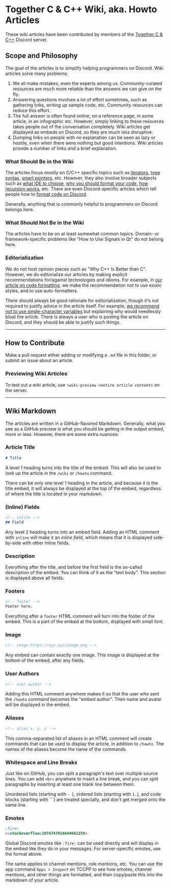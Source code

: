 # Together C & C++ Wiki, aka. Howto Articles

These wiki articles have been contributed by members of the
[Together C & C++](https://discord.com/servers/together-c-c-331718482485837825)
Discord server.

## Scope and Philosophy

The goal of the articles is to simplify helping programmers on Discord.
Wiki articles solve many problems:
1. We all make mistakes, even the experts among us.
   Community-curated resources are much more reliable than the answers we can
   give on the fly.
2. Answering questions involves a lot of effort sometimes, such as gathering
   links, writing up sample code, etc.
   Community resources can reduce this effort.
3. The full answer is often found online, on a reference page, in some article,
   in an infographic etc.
   However, simply linking to these resources takes people out of the
   conversation completely.
   Wiki articles get displayed as embeds on Discord, so they are much less
   disruptive.
4. Dumping links on people with no explanation can be seen as lazy or
   hostile, even when there were nothing but good intentions.
   Wiki articles provide a number of links *and* a brief explanation.

### What Should Be in the Wiki

The articles focus mostly on C/C++ specific topics such as
[iterators](iterators.md), [type syntax](cdecl.md),
[smart pointers](smart_ptr.md), etc.
However, they also involve broader subjects such as
[what IDE to choose](ide.md),
[why you should format your code](formatting.md),
[how recursion works](recursion.md), etc.
There are even Discord-specific articles which tell people how to
[format code on Discord](code.md).

Generally, anything that is commonly helpful to programmers on Discord belongs
here.

### What Should Not Be in the Wiki

The articles have to be on at least somewhat common topics.
Domain- or framework-specific problems like "How to Use Signals in Qt" do not
belong here.

### Editorialization

We do not host opinion pieces such as "Why C++ Is Better than C".
However, we do editorialize our articles by making explicit recommendations
for/against technologies and idioms.
For example, in [our article on code formatting](formatting.md), we make the
recommendation not to use exotic styles, and to use auto-formatters.

There should always be good rationale for editorialization, though it's not
required to justify advice in the article itself.
For example, [we recommend not to use single-character variables](naming.md) but
explaining why would needlessly bloat the article.
There is always a user who is posting the article on Discord,
and they should be able to justify such things.

---

## How to Contribute

Make a pull request either adding or modifying a `.md` file in this folder,
or submit an issue about an article.

### Previewing Wiki Articles

To test out a wiki article, use `!wiki-preview <entire article content>`
on the server.

---

## Wiki Markdown

The articles are written in a GitHub-flavored Markdown.
Generally, what you see as a GitHub preview is what you should be getting in the
output embed, more or less.
However, there are some extra nuances:

### Article Title

```md
# Title
```
A level 1 heading turns into the title of the embed.
This will also be used to look up the article in the `/wiki` or `/howto`
command.

There can be only one level 1 heading in the article, and because it is the
title embed, it will always be displayed at the top of the embed, regardless
of where the title is located in your markdown.

### (Inline) Fields
```md
<!-- inline -->
## Field
```
Any level 2 heading turns into an embed field.
Adding an HTML comment with `inline` will make it an *inline field*, which means
that it is displayed side-by-side with other inline fields.

### Description
Everything after the title, and before the first field is the so-called
description of the embed.
You can think of it as the "text body".
This section is displayed above all fields.

### Footers
```md
<!-- footer -->
Footer here.
```
Everything after a `footer` HTML comment will turn into the footer of the embed.
This is a part of the embed at the bottom, displayed with small font.

### Image
```md
<!-- image https://xyz.xyz/image.png -->
```
Any embed can contain exactly one image.
This image is displayed at the bottom of the embed, after any fields.

### User Authors
```md
<!-- user author -->
```
Adding this HTML comment anywhere makes it so that the user who sent the
`/howto` command becomes the "embed author".
Their name and avatar will be displayed in the embed.

### Aliases
```md
<!-- alias x, y, z -->
```
This comma-separated list of aliases in an HTML comment will create commands
that can be used to display the article, in addition to `/howto`.
The names of the aliases become the name of the commands.

### Whitespace and Line Breaks

Just like on GitHub, you can split a paragraph's text over multiple source
lines.
You can add `<br>` anywhere to insert a line break, and you can
split paragraphs by inserting at least one blank line between them.

Unordered lists (starting with `- `), ordered lists (starting with `1.`), and
code blocks (starting with \`\`\`) are treated specially, and don't get merged
onto the same line.

### Emotes

```md
:fire:
<:stackoverflow:1074747016644661258>
```
Global Discord emotes like `:fire:` can be used directly and will display in the
embed like they do in your messages.
For server-specific emotes, use the format above.

The same applies to channel mentions, role mentions, etc.
You can use the app command `Apps > Inspect` on TCCPP to see how emotes,
channel mentions, and other things are formatted, and then copy/paste this
into the markdown of your article.
